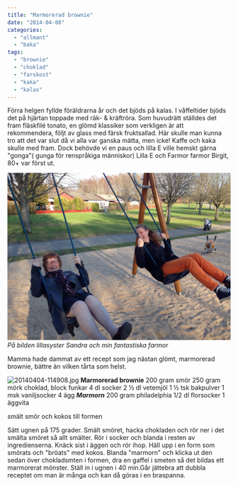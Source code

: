 ```yaml
---
title: "Marmorerad brownie"
date: "2014-04-08"
categories: 
  - "allmant"
  - "baka"
tags: 
  - "brownie"
  - "choklad"
  - "farskost"
  - "kaka"
  - "kalas"
---
```


Förra helgen fyllde föräldrarna år och det bjöds på kalas. I våffeltider bjöds det på hjärtan toppade med räk- & kräftröra. Som huvudrätt ställdes det fram fläskfilé tonato, en glömd klassiker som verkligen är att rekommendera, följt av glass med färsk fruktsallad. Här skulle man kunna tro att det var slut då vi alla var ganska mätta, men icke! Kaffe och kaka skulle med fram. Dock behövde vi en paus och lilla E ville hemskt gärna "gonga"( gunga för renspråkiga människor) Lilla E och Farmor farmor Birgit, 80+ var först ut.  
  
![20140408-094443.jpg](/static/img/20140408-094443.jpg)
_På bilden lillasyster Sandra och min fantastiska farmor_

Mamma hade dammat av ett recept som jag nästan glömt, marmorerad brownie, bättre än vilken tårta som helst.  
  
![20140404-114908.jpg](/static/img/20140404-114908.jpg)
**Marmorerad brownie** 200 gram smör 250 gram mörk choklad, block funkar 4 dl socker 2 ½ dl vetemjöl 1 ½ tsk bakpulver 1 msk vaniljsocker 4 ägg **_Marmorn_** 200 gram philadelphia 1/2 dl florsocker 1 äggvita

smält smör och kokos till formen

Sätt ugnen på 175 grader. Smält smöret, hacka chokladen och rör ner i det smälta smöret så allt smälter. Rör i socker och blanda i resten av ingredienserna. Knäck sist i äggen och rör ihop. Häll upp i en form som smörats och "bröats" med kokos. Blanda "marmorn" och klicka ut den sedan över chokladsmten i formen, dra en gaffel i smeten så det bildas ett marmorerat mönster. Ställ in i ugnen i 40 min.Går jättebra att dubbla receptet om man är många och kan då göras i en braspanna.
